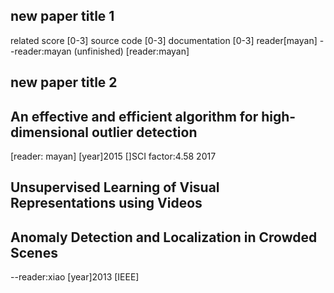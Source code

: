 ## new paper title 1
related score [0-3]
source code [0-3]
documentation [0-3]
reader[mayan]
--reader:mayan (unfinished)
[reader:mayan]

## new paper title 2


## An effective and efficient algorithm for high-dimensional outlier detection
[reader: mayan] 
[year]2015
[]SCI factor:4.58 2017

## Unsupervised Learning of Visual Representations using Videos

## Anomaly Detection and Localization in Crowded Scenes
--reader:xiao
[year]2013
[IEEE]
